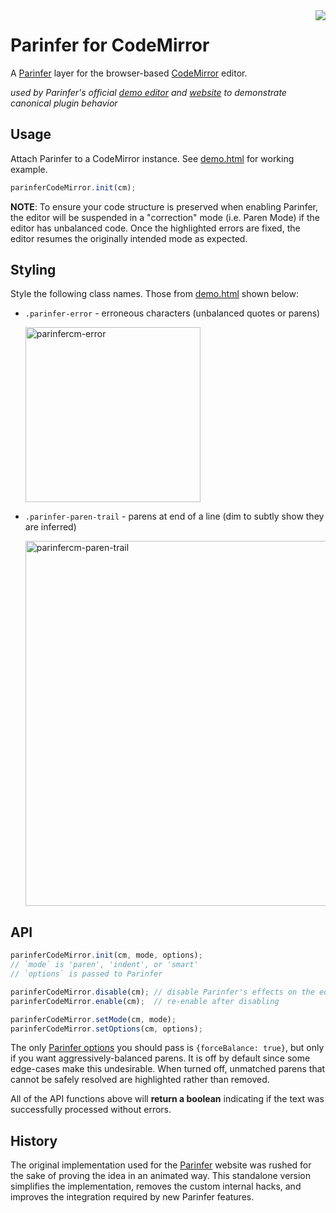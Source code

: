 <img align="right" src="http://codemirror.net/doc/logo.png">

# Parinfer for CodeMirror

A [Parinfer] layer for the browser-based [CodeMirror] editor.

_used by Parinfer's official [demo editor] and [website] to demonstrate
canonical plugin behavior_

[demo editor]:http://shaunlebron.github.io/parinfer/demo
[website]:http://shaunlebron.github.io/parinfer/

## Usage

Attach Parinfer to a CodeMirror instance.  See [demo.html] for working example.

```js
parinferCodeMirror.init(cm);
```

__NOTE__: To ensure your code structure is preserved when enabling Parinfer, the
editor will be suspended in a "correction" mode (i.e. Paren Mode) if the editor
has unbalanced code. Once the highlighted errors are fixed, the editor resumes
the originally intended mode as expected.

## Styling

Style the following class names.  Those from [demo.html] shown below:

- `.parinfer-error` - erroneous characters (unbalanced quotes or parens)

  <img width="280" alt="parinfercm-error" src="https://user-images.githubusercontent.com/116838/28577098-6e92f674-711b-11e7-8abd-5797841fe542.png">

- `.parinfer-paren-trail` - parens at end of a line (dim to subtly show they are inferred)

  <img width="584" alt="parinfercm-paren-trail" src="https://user-images.githubusercontent.com/116838/28577699-1c031798-711d-11e7-9500-dfaa283afadd.png">


## API

```js
parinferCodeMirror.init(cm, mode, options);
// `mode` is 'paren', 'indent', or 'smart'
// `options` is passed to Parinfer

parinferCodeMirror.disable(cm); // disable Parinfer's effects on the editor
parinferCodeMirror.enable(cm);  // re-enable after disabling

parinferCodeMirror.setMode(cm, mode);
parinferCodeMirror.setOptions(cm, options);
```

The only [Parinfer options] you should pass is `{forceBalance: true}`, but only
if you want aggressively-balanced parens.  It is off by default since some
edge-cases make this undesirable.  When turned off, unmatched parens that
cannot be safely resolved are highlighted rather than removed.

[Parinfer options]:https://github.com/shaunlebron/parinfer/tree/master/lib#api

All of the API functions above will __return a boolean__ indicating if the text was
successfully processed without errors.

## History

The original implementation used for the [Parinfer] website was rushed for the
sake of proving the idea in an animated way.  This standalone version simplifies
the implementation, removes the custom internal hacks, and improves the
integration required by new Parinfer features.

[Parinfer]:http://shaunlebron.github.io/parinfer/
[CodeMirror]:http://codemirror.net/
[demo.html]:demo.html
